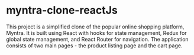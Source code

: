 # myntra-clone-reactJs
This project is a simplified clone of the popular online shopping platform, Myntra. It is built using React with hooks for state management, Redux for global state management, and React Router for navigation. The application consists of two main pages - the product listing page and the cart page.

